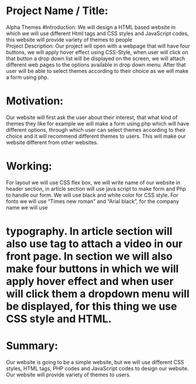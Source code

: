 # Project Name / Title: 
Alpha Themes 
#Introduction: 
We will design a HTML based website in which we will use different Html tags and CSS styles and JavaScript codes, this website will provide variety of themes to people  
Project Description: Our project will open with a webpage that will have four buttons, we  will apply hover effect using CSS-Style, when user will  click on that button a drop down list will be displayed on the screen, we will attach different web pages to the options available in  drop down menu. After that user will be able to select themes according to their choice as we will make a form using php. 
# Motivation: 
Our website will first ask the user about their interest, that what kind of themes they like for example we will make a form using php which will have different options, through which  user can select themes according to their choice and it will recommend different themes to users. This will make our website different from other websites.
# Working:
For layout we will use CSS flex box, we will write name of our website in header section, in article section will use java script to make form and Php to handle our form. We will use black and white color for CSS style. For fonts we will use “Times new roman” and “Arial black”, for the company name we will use <h1> typography. In article section will also use <embed> tag to attach a video in our front page. In section we will also make four buttons in which we will apply hover effect and when user will click them a dropdown menu will be displayed, for this thing we use CSS style and HTML.  
   
# Summary:
Our website is going to be a simple website, but we will use different CSS styles, HTML tags, PHP codes and JavaScript codes to design our website. Our website will provide variety of themes to users.  

